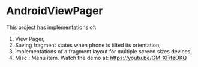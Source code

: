 # AndroidViewPager
This project has implementations of: 
1. View Pager, 
2. Saving fragment states when phone is tilted its orientation,
3. Implementations of a fragment layout for multiple screen sizes devices,
4. Misc : Menu item.
Watch the demo at: https://youtu.be/GM-XFifzOKQ
